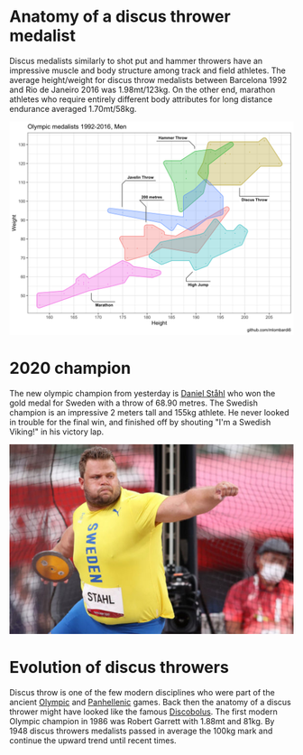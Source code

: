 # Anatomy of a discus thrower medalist

Discus medalists similarly to shot put and hammer throwers have an impressive muscle and body structure among track and field athletes. The average height/weight for discus throw medalists between Barcelona 1992 and Rio de Janeiro 2016 was 1.98mt/123kg. On the other end, marathon athletes who require entirely different body attributes for long distance endurance averaged 1.70mt/58kg.

![](figures/athletics-1.png)


# 2020 champion

The new olympic champion from yesterday is [Daniel Ståhl](https://en.wikipedia.org/wiki/Daniel_St%C3%A5hl) who won the gold medal for Sweden with a throw of 68.90 metres. The Swedish champion is an impressive 2 meters tall and 155kg athlete. He never looked in trouble for the final win, and finished off by shouting "I'm a Swedish Viking!" in his victory lap. 

![](DanielStahl.png)

# Evolution of discus throwers

Discus throw is one of the few modern disciplines who were part of the ancient [Olympic](https://en.wikipedia.org/wiki/Ancient_Olympic_Games) and [Panhellenic](https://en.wikipedia.org/wiki/Panhellenic_Games) games. Back then the anatomy of a discus thrower might have looked like the famous [Discobolus](https://en.wikipedia.org/wiki/Discobolus). The first modern Olympic champion in 1986 was Robert Garrett with 1.88mt and 81kg. By 1948 discus throwers medalists passed in average the 100kg mark and continue the upward trend until recent times.


